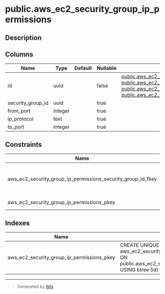 # public.aws_ec2_security_group_ip_permissions

## Description

## Columns

| Name | Type | Default | Nullable | Children | Parents | Comment |
| ---- | ---- | ------- | -------- | -------- | ------- | ------- |
| id | uuid |  | false | [public.aws_ec2_security_group_ip_permission_ip_ranges](public.aws_ec2_security_group_ip_permission_ip_ranges.md) [public.aws_ec2_security_group_ip_permission_ipv6_ranges](public.aws_ec2_security_group_ip_permission_ipv6_ranges.md) [public.aws_ec2_security_group_ip_permission_prefix_list_ids](public.aws_ec2_security_group_ip_permission_prefix_list_ids.md) [public.aws_ec2_security_group_ip_permission_user_id_group_pairs](public.aws_ec2_security_group_ip_permission_user_id_group_pairs.md) |  |  |
| security_group_id | uuid |  | true |  | [public.aws_ec2_security_groups](public.aws_ec2_security_groups.md) |  |
| from_port | integer |  | true |  |  |  |
| ip_protocol | text |  | true |  |  |  |
| to_port | integer |  | true |  |  |  |

## Constraints

| Name | Type | Definition |
| ---- | ---- | ---------- |
| aws_ec2_security_group_ip_permissions_security_group_id_fkey | FOREIGN KEY | FOREIGN KEY (security_group_id) REFERENCES aws_ec2_security_groups(id) ON DELETE CASCADE |
| aws_ec2_security_group_ip_permissions_pkey | PRIMARY KEY | PRIMARY KEY (id) |

## Indexes

| Name | Definition |
| ---- | ---------- |
| aws_ec2_security_group_ip_permissions_pkey | CREATE UNIQUE INDEX aws_ec2_security_group_ip_permissions_pkey ON public.aws_ec2_security_group_ip_permissions USING btree (id) |

---

> Generated by [tbls](https://github.com/k1LoW/tbls)
